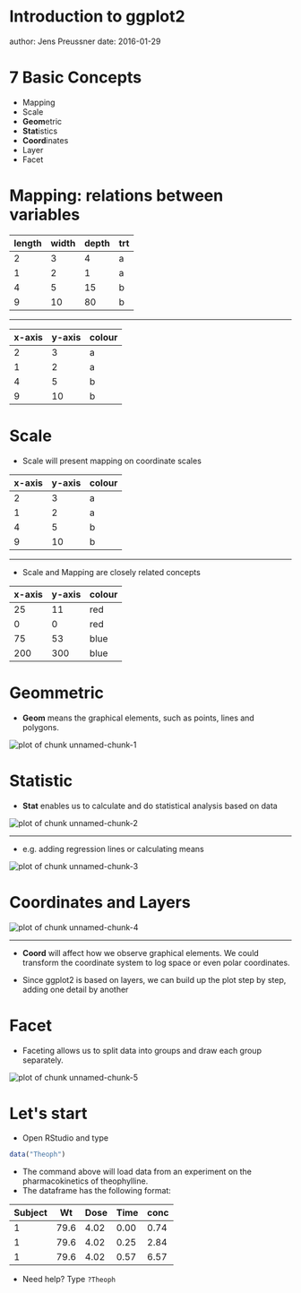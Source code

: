 Introduction to ggplot2
========================================================
author: Jens Preussner
date: 2016-01-29

7 Basic Concepts
========================================================

- Mapping
- Scale
- **Geom**etric
- **Stat**istics
- **Coord**inates
- Layer
- Facet


Mapping: relations between variables
========================================================

length | width | depth | trt
------ | ----- | ----- | ---
2 | 3 | 4 | a
1 | 2 | 1 | a
4 | 5 | 15 | b
9 | 10 | 80 | b

***

x-axis | y-axis | colour
--- | --- | ------
2 | 3 | a
1 | 2 | a
4 | 5 | b
9 | 10 | b

Scale
========================================================

- Scale will present mapping on coordinate scales

x-axis | y-axis | colour
--- | --- | ------
2 | 3 | a
1 | 2 | a
4 | 5 | b
9 | 10 | b

***

- Scale and Mapping are closely related concepts

x-axis | y-axis | colour
--- | --- | ------
25 | 11 | red
0 | 0 | red
75 | 53 | blue
200 | 300 | blue

Geommetric
========================================================

- **Geom** means the graphical elements, such as points, lines and polygons.

![plot of chunk unnamed-chunk-1](ggplot2-intro-figure/unnamed-chunk-1-1.png)

Statistic
========================================================

- **Stat** enables us to calculate and do statistical analysis based on data

![plot of chunk unnamed-chunk-2](ggplot2-intro-figure/unnamed-chunk-2-1.png)

*** 

- e.g. adding regression lines or calculating means

![plot of chunk unnamed-chunk-3](ggplot2-intro-figure/unnamed-chunk-3-1.png)

Coordinates and Layers
========================================================

![plot of chunk unnamed-chunk-4](ggplot2-intro-figure/unnamed-chunk-4-1.png)

***

- **Coord** will affect how we observe graphical elements. We could transform the coordinate system to log space or even polar coordinates.

- Since ggplot2 is based on layers, we can build up the plot step by step, adding one detail by another

Facet
========================================================

- Faceting allows us to split data into groups and draw each group separately.

![plot of chunk unnamed-chunk-5](ggplot2-intro-figure/unnamed-chunk-5-1.png)

Let's start
========================================================

- Open RStudio and type


```r
data("Theoph")
```

- The command above will load data from an experiment on the pharmacokinetics of theophylline.
- The dataframe has the following format:

Subject | Wt | Dose | Time | conc 
--------|----|------|------|-----
1 | 79.6 | 4.02 | 0.00 | 0.74
1 | 79.6 | 4.02 | 0.25 | 2.84
1 | 79.6 | 4.02 | 0.57 | 6.57

- Need help? Type `?Theoph`

